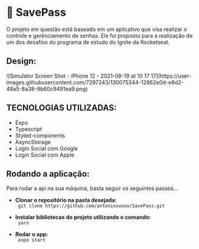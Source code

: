 <h1>🚀 SavePass</h1>
<p> O projeto em questão está baseado em um aplicativo que visa realizar o controle e gerênciamento de senhas. Ele foi proposto para a realização de um dos desafios do programa de estudo do Ignite da Rocketseat.</p>

<h2>Design:</h2>
![Simulator Screen Shot - iPhone 12 - 2021-08-19 at 10 17 17](https://user-images.githubusercontent.com/7297243/130075344-12862e0d-e8d2-48a5-8a38-9b60c9491ea9.png)

<h2>TECNOLOGIAS UTILIZADAS:</h2>
<ul>
      <li>Expo</li>
      <li>Typescript</li>
      <li>Styled-components</li>
      <li>AsyncStorage</li>
      <li>Login Social com Google</li>
      <li>Login Social com Apple</li>

</ul>

<h2>Rodando a aplicação:</h2>
<p> Para rodar a api na sua máquina, basta seguir os seguintes passos... </p>

   <ul> 
    <li><b>Clonar o repositório na pasta desejada:</li></b>
    <code> git clone https://github.com/antoniovuono/SavePass.git</code>
   </ul>
   <ul> 
    <li><b>Instalar bibliotecas do projeto utilizando o comando:</li></b>
    <code> yarn </code>
   </ul>
    <ul> 
    <li><b>Rodar o app:</li></b>
    <code> expo start </code>
   </ul>
